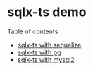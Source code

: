 # sqlx-ts demo

Table of contents

- [sqlx-ts with sequelize](https://github.com/JasonShin/sqlx-ts-demo/tree/master/sequelize)
- [sqlx-ts with pg](https://github.com/JasonShin/sqlx-ts-demo/tree/master/pg)
- [sqlx-ts with mysql2](https://github.com/JasonShin/sqlx-ts-demo/tree/master/mysql2)
